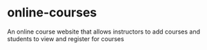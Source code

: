 # online-courses
An online course website that allows instructors to add courses and students to view and register for courses
